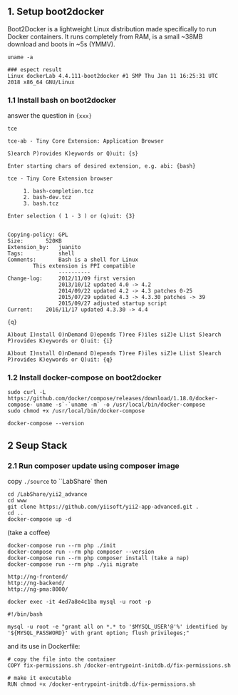 ## 1. Setup boot2docker

Boot2Docker is a lightweight Linux distribution made specifically to run Docker containers. It runs completely from RAM, is a small ~38MB download and boots in ~5s (YMMV).

```
uname -a

### espect result
Linux dockerLab 4.4.111-boot2docker #1 SMP Thu Jan 11 16:25:31 UTC 2018 x86_64 GNU/Linux
```

### 1.1 Install bash on boot2docker

answer the question in `{xxx}`

```
tce

tce-ab - Tiny Core Extension: Application Browser

S)earch P)rovides K)eywords or Q)uit: {s}

Enter starting chars of desired extension, e.g. abi: {bash}

tce - Tiny Core Extension browser

	 1. bash-completion.tcz
	 2. bash-dev.tcz
	 3. bash.tcz

Enter selection ( 1 - 3 ) or (q)uit: {3}


Copying-policy: GPL
Size:		520KB
Extension_by:   juanito
Tags:	        shell
Comments:       Bash is a shell for Linux
		This extension is PPI compatible
                ----------
Change-log:     2012/11/09 first version
                2013/10/12 updated 4.0 -> 4.2
                2014/09/22 updated 4.2 -> 4.3 patches 0-25
                2015/07/29 updated 4.3 -> 4.3.30 patches -> 39
                2015/09/27 adjusted startup script
Current:	2016/11/17 updated 4.3.30 -> 4.4

{q}

A)bout I)nstall O)nDemand D)epends T)ree F)iles siZ)e L)ist S)earch P)rovides K)eywords or Q)uit: {i}

A)bout I)nstall O)nDemand D)epends T)ree F)iles siZ)e L)ist S)earch P)rovides K)eywords or Q)uit: {q}
```

### 1.2 Install docker-compose on boot2docker

```
sudo curl -L https://github.com/docker/compose/releases/download/1.18.0/docker-compose-`uname -s`-`uname -m` -o /usr/local/bin/docker-compose
sudo chmod +x /usr/local/bin/docker-compose

docker-compose --version
```

## 2 Seup Stack

### 2.1 Run composer update using composer image

copy `./source` to ``LabShare` then

```
cd /LabShare/yii2_advance
cd www
git clone https://github.com/yiisoft/yii2-app-advanced.git .
cd ..
docker-compose up -d
```

(take a coffee)

```
docker-compose run --rm php ./init
docker-compose run --rm php composer --version
docker-compose run --rm php composer install (take a nap)
docker-compose run --rm php ./yii migrate
```

```
http://ng-frontend/
http://ng-backend/
http://ng-pma:8000/
```

```
docker exec -it 4ed7a8e4c1ba mysql -u root -p
```

```
#!/bin/bash

mysql -u root -e "grant all on *.* to '$MYSQL_USER'@'%' identified by '${MYSQL_PASSWORD}' with grant option; flush privileges;"
```

and its use in Dockerfile:

```
# copy the file into the container
COPY fix-permissions.sh /docker-entrypoint-initdb.d/fix-permissions.sh

# make it executable
RUN chmod +x /docker-entrypoint-initdb.d/fix-permissions.sh
```
